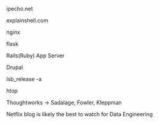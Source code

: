 <p>ipecho.net</p>
<p>explainshell.com</p>
<p>nginx</p>
<p>flask</p>
<p>Rails(Ruby) App Server</p>
<p>Drupal</p>
<p>lsb_release -a</p>
<p>htop</p>
<p>Thoughtworks -> Sadalage, Fowler, Kleppman</p>
<p>Netflix blog is likely the best to watch for Data Engineering</p>
